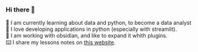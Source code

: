 ### Hi there 👋

<!--
**Anwen11/Anwen11** is a ✨ _special_ ✨ repository because its `README.md` (this file) appears on your GitHub profile.

Here are some ideas to get you started:

- 🔭 I’m currently working on ...
- 🌱 I’m currently learning ...
- 👯 I’m looking to collaborate on ...
- 🤔 I’m looking for help with ...
- 💬 Ask me about ...
- 📫 How to reach me: ...
- 😄 Pronouns: ...
- ⚡ Fun fact: ...
-->

🔭 I am currently learning about data and python, to become a data analyst <br>
🖤 I love developing applications in python (especially with streamlit).<br>
🌱 I am working with obsidian, and like to expand it whith plugins. <br>
⌨️ I share my lessons notes on [this website](https://share.note.sx/11facbe7124c27d45b5c3fe1cc49e97a#EBHLEzO5BZnetq/DlTd/a5tielrVWDcpJwuMwcpx3Kk).
